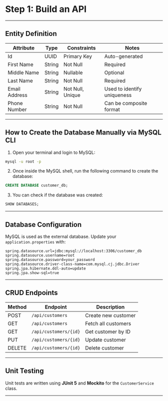 # Step 1: Build an API

---

## Entity Definition

| Attribute     | Type    | Constraints        | Notes                         |
|---------------|---------|--------------------|-------------------------------|
| Id            | UUID    | Primary Key        | Auto-generated                |
| First Name    | String  | Not Null           | Required                      |
| Middle Name   | String  | Nullable           | Optional                      |
| Last Name     | String  | Not Null           | Required                      |
| Email Address | String  | Not Null, Unique   | Used to identify uniqueness   |
| Phone Number  | String  | Not Null           | Can be composite format       |

---

## How to Create the Database Manually via MySQL CLI

1. Open your terminal and login to MySQL:
```bash
mysql -u root -p
```

2. Once inside the MySQL shell, run the following command to create the database:
```sql
CREATE DATABASE customer_db;
```

3. You can check if the database was created:
```sql
SHOW DATABASES;
```

---

## Database Configuration

MySQL is used as the external database. Update your `application.properties` with:

```properties
spring.datasource.url=jdbc:mysql://localhost:3306/customer_db
spring.datasource.username=root
spring.datasource.password=your_password
spring.datasource.driver-class-name=com.mysql.cj.jdbc.Driver
spring.jpa.hibernate.ddl-auto=update
spring.jpa.show-sql=true
```

---

## CRUD Endpoints

| Method | Endpoint              | Description           |
|--------|------------------------|-----------------------|
| POST   | `/api/customers`       | Create new customer   |
| GET    | `/api/customers`       | Fetch all customers   |
| GET    | `/api/customers/{id}`  | Get customer by ID    |
| PUT    | `/api/customers/{id}`  | Update customer       |
| DELETE | `/api/customers/{id}`  | Delete customer       |

---

## Unit Testing

Unit tests are written using **JUnit 5** and **Mockito** for the `CustomerService` class.

---